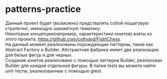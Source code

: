 # patterns-practice
Данный проект будет (возможно) предствалять собой пошаговую стратегию, имеющую шахматную тематику.  
Некоторые концепции(например, характеристики юнитов) взяты из этого проекта: https://github.com/cottyard/FightChess.  
На данный момент реализованы порождающие паттерны, такие как Abstract Factory и Builder.
Абстрактная фабрика имеет две реализации: для белых фигур и для черных.  
Создание юнитов реализовано с помощью паттерна Builder, реализован Builder для каждой отдельной фигуры.
В папке tests вы можете найти unit-тесты, реализованные с помощью gtest.
